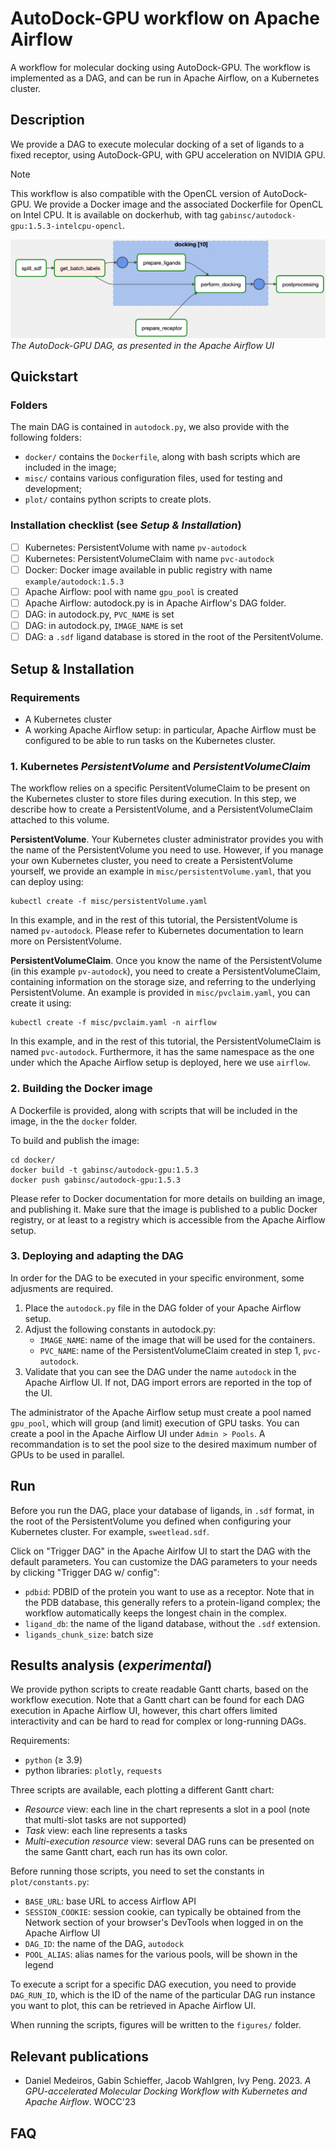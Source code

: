 # AutoDock-GPU workflow on Apache Airflow
A workflow for molecular docking using AutoDock-GPU. The workflow is implemented as a DAG, and can be run in Apache Airflow, on a Kubernetes cluster.

## Description

We provide a DAG to execute molecular docking of a set of ligands to a fixed receptor, using AutoDock-GPU, with GPU acceleration on NVIDIA GPU.

> [!NOTE]
> This workflow is also compatible with the OpenCL version of AutoDock-GPU.
> We provide a Docker image and the associated Dockerfile for OpenCL on Intel CPU. It is available on dockerhub, with tag `gabinsc/autodock-gpu:1.5.3-intelcpu-opencl`.

![AutoDock-GPU DAG in Apache Airflow UI](screenshot_workflow.jpg "Screenshot of the DAG in Apache Airflow")*The AutoDock-GPU DAG, as presented in the Apache Airflow UI*

## Quickstart

### Folders
The main DAG is contained in `autodock.py`, we also provide with the following folders:
- `docker/` contains the `Dockerfile`, along with bash scripts which are included in the image;
- `misc/` contains various configuration files, used for testing and development;
- `plot/` contains python scripts to create plots.

### Installation checklist (see _Setup & Installation_)
- [ ] Kubernetes: PersistentVolume with name `pv-autodock`
- [ ] Kubernetes: PersistentVolumeClaim with name `pvc-autodock`
- [ ] Docker: Docker image available in public registry with name `example/autodock:1.5.3`
- [ ] Apache Airflow: pool with name `gpu_pool` is created
- [ ] Apache Airflow: autodock.py is in Apache Airflow's DAG folder. 
- [ ] DAG: in autodock.py, `PVC_NAME` is set
- [ ] DAG: in autodock.py, `IMAGE_NAME` is set
- [ ] DAG: a `.sdf` ligand database is stored in the root of the PersitentVolume.

## Setup & Installation
### Requirements
- A Kubernetes cluster
- A working Apache Airflow setup: in particular, Apache Airflow must be configured to be able to run tasks on the Kubernetes cluster.

### 1. Kubernetes _PersistentVolume_ and _PersistentVolumeClaim_
The workflow relies on a specific PersitentVolumeClaim to be present on the Kubernetes cluster to store files during execution. In this step, we describe how to create a PersistentVolume, and a PersistentVolumeClaim attached to this volume.

**PersistentVolume**. Your Kubernetes cluster administrator provides you with the name of the PersistentVolume you need to use. However, if you manage your own Kubernetes cluster, you need to create a PersistentVolume yourself, we provide an example in `misc/persistentVolume.yaml`, that you can deploy using:

```
kubectl create -f misc/persistentVolume.yaml
```

In this example, and in the rest of this tutorial, the PersistentVolume is named `pv-autodock`. Please refer to Kubernetes documentation to learn more on PersistentVolume.

**PersistentVolumeClaim**. Once you know the name of the PersistentVolume (in this example `pv-autodock`), you need to create a PersistentVolumeClaim, containing information on the storage size, and referring to the underlying PersistentVolume. An example is provided in `misc/pvclaim.yaml`, you can create it using:

```
kubectl create -f misc/pvclaim.yaml -n airflow
```

In this example, and in the rest of this tutorial, the PersistentVolumeClaim is named `pvc-autodock`. Furthermore, it has the same namespace as the one under which the Apache Airflow setup is deployed, here we use `airflow`.

### 2. Building the Docker image
A Dockerfile is provided, along with scripts that will be included in the image, in the the `docker` folder.

To build and publish the image:
```
cd docker/
docker build -t gabinsc/autodock-gpu:1.5.3
docker push gabinsc/autodock-gpu:1.5.3
```

Please refer to Docker documentation for more details on building an image, and publishing it. Make sure that the image is published to a public Docker registry, or at least to a registry which is accessible from the Apache Airflow setup.

### 3. Deploying and adapting the DAG
In order for the DAG to be executed in your specific environment, some adjusments are required.

1. Place the `autodock.py` file in the DAG folder of your Apache Airflow setup.
2. Adjust the following constants in autodock.py:
    - `IMAGE_NAME`: name of the image that will be used for the containers.
    - `PVC_NAME`: name of the PersistentVolumeClaim created in step 1, `pvc-autodock`.
3. Validate that you can see the DAG under the name `autodock` in the Apache Airflow UI. If not, DAG import errors are reported in the top of the UI.

The administrator of the Apache Airflow setup must create a pool named `gpu_pool`, which will group (and limit) execution of GPU tasks. You can create a pool in the Apache Airflow UI under `Admin > Pools`. A recommandation is to set the pool size to the desired maximum number of GPUs to be used in parallel.

## Run
Before you run the DAG, place your database of ligands, in `.sdf` format, in the root of the PersistentVolume you defined when configuring your Kubernetes cluster. For example, `sweetlead.sdf`.

Click on "Trigger DAG" in the Apache Airlfow UI to start the DAG with the default parameters. You can customize the DAG parameters to your needs by clicking "Trigger DAG w/ config":
- `pdbid`: PDBID of the protein you want to use as a receptor. Note that in the PDB database, this generally refers to a protein-ligand complex; the workflow automatically keeps the longest chain in the complex.
- `ligand_db`: the name of the ligand database, without the `.sdf` extension.
- `ligands_chunk_size`: batch size

## Results analysis (_experimental_)

We provide python scripts to create readable Gantt charts, based on the workflow execution. Note that a Gantt chart can be found for each DAG execution in Apache Airflow UI, however, this chart offers limited interactivity and can be hard to read for complex or long-running DAGs.

Requirements:
- `python` (&ge; 3.9)
- python libraries: `plotly`, `requests`

Three scripts are available, each plotting a different Gantt chart:
- _Resource_ view: each line in the chart represents a slot in a pool (note that multi-slot tasks are not supported)
- _Task_ view: each line represents a tasks
- _Multi-execution resource_ view: several DAG runs can be presented on the same Gantt chart, each run has its own color.

Before running those scripts, you need to set the constants in `plot/constants.py`:
- `BASE_URL`: base URL to access Airflow API
- `SESSION_COOKIE`: session cookie, can typically be obtained from the Network section of your browser's DevTools when logged in on the Apache Airflow UI
- `DAG_ID`: the name of the DAG, `autodock`
- `POOL_ALIAS`: alias names for the various pools, will be shown in the legend

To execute a script for a specific DAG execution, you need to provide `DAG_RUN_ID`, which is the ID of the name of the particular DAG run instance you want to plot, this can be retrieved in Apache Airflow UI.

When running the scripts, figures will be written to the `figures/` folder.

## Relevant publications
- Daniel Medeiros, Gabin Schieffer, Jacob Wahlgren, Ivy Peng. 2023. _A GPU-accelerated Molecular Docking Workflow with Kubernetes and Apache Airflow_. WOCC'23

## FAQ
